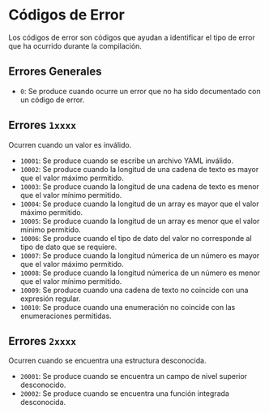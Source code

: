 # Códigos de Error

Los códigos de error son códigos que ayudan a identificar el tipo de error que ha ocurrido durante la compilación.

## Errores Generales

- `0`: Se produce cuando ocurre un error que no ha sido documentado con un código de error.

## Errores `1xxxx`

Ocurren cuando un valor es inválido.

- `10001`: Se produce cuando se escribe un archivo YAML inválido.
- `10002`: Se produce cuando la longitud de una cadena de texto es mayor que el valor máximo permitido.
- `10003`: Se produce cuando la longitud de una cadena de texto es menor que el valor mínimo permitido.
- `10004`: Se produce cuando la longitud de un array es mayor que el valor máximo permitido.
- `10005`: Se produce cuando la longitud de un array es menor que el valor mínimo permitido.
- `10006`: Se produce cuando el tipo de dato del valor no corresponde al tipo de dato que se requiere.
- `10007`: Se produce cuando la longitud númerica de un número es mayor que el valor máximo permitido.
- `10008`: Se produce cuando la longitud númerica de un número es menor que el valor mínimo permitido.
- `10009`: Se produce cuando una cadena de texto no coincide con una expresión regular.
- `10010`: Se produce cuando una enumeración no coincide con las enumeraciones permitidas.

## Errores `2xxxx`

Ocurren cuando se encuentra una estructura desconocida.

- `20001`: Se produce cuando se encuentra un campo de nivel superior desconocido.
- `20002`: Se produce cuando se encuentra una función integrada desconocida.

